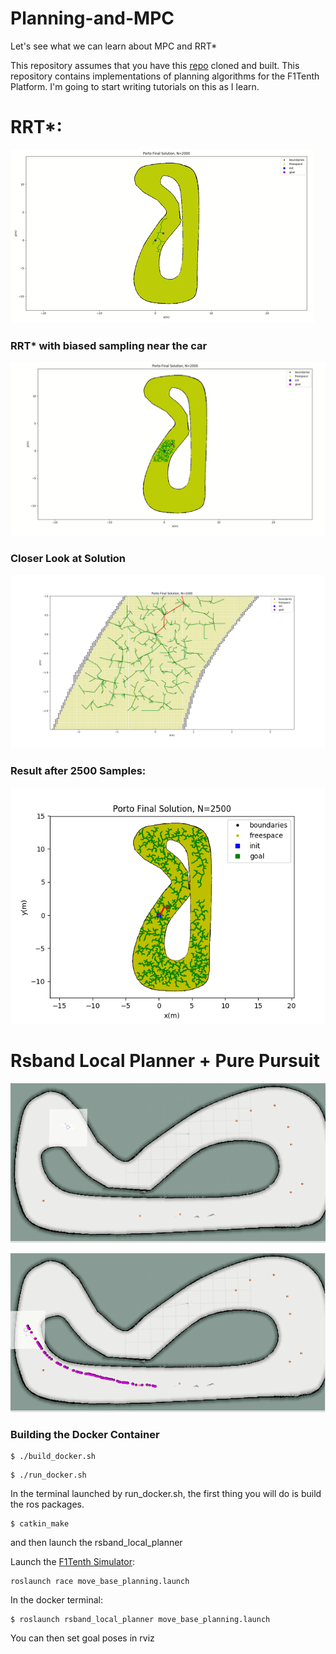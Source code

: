 # Planning-and-MPC

Let's see what we can learn about MPC and RRT*

This repository assumes that you have this [repo](https://github.com/pmusau17/Platooning-F1Tenth) cloned and built. This repository contains implementations of planning algorithms for the F1Tenth Platform. I'm going to start writing tutorials on this as I learn. 


# RRT*:
![RRT_Biased](images/rrt_normal.gif)

### RRT* with biased sampling near the car
![RRT Biased](images/rrt_biased.gif)

### Closer Look at Solution 
![RRT_Grid](images/RRT_grid.png)

### Result after 2500 Samples:
![Porto Grid](images/Porto2500.png)

# Rsband Local Planner + Pure Pursuit

![Short Term Planning](images/short_term_planning.gif)


![long_term_planning.gif](images/long_term_planning.gif)


### Building the Docker Container

```
$ ./build_docker.sh
```

```
$ ./run_docker.sh
```

In the terminal launched by run_docker.sh, the first thing you will do is build the ros packages.

```
$ catkin_make 
```

and then launch the rsband_local_planner 


Launch the [F1Tenth Simulator](https://github.com/pmusau17/Platooning-F1Tenth): 

```
roslaunch race move_base_planning.launch
```

In the docker terminal: 

```
$ roslaunch rsband_local_planner move_base_planning.launch
```

You can then set goal poses in rviz
